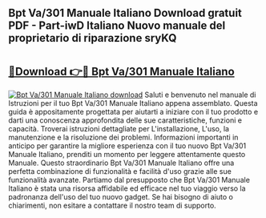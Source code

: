## Bpt Va/301 Manuale Italiano Download gratuit PDF - Part-iwD Italiano Nuovo manuale del proprietario di riparazione sryKQ

# <h2><a href="http://dfelv12.blite.top/?on=Bpt+Va%2f301+Manuale+Italiano">🔗Download 👉🔴 Bpt Va/301 Manuale Italiano</a></h2>

[![Bpt Va/301 Manuale Italiano download](https://i.imgur.com/lujVjoI.png)](http://dfelv12.blite.top/?on=Bpt+Va%2f301+Manuale+Italiano)
Saluti e benvenuto nel manuale di Istruzioni per il tuo Bpt Va/301 Manuale Italiano appena assemblato. Questa guida è appositamente progettata per aiutarti a iniziare con il tuo prodotto e darti una conoscenza approfondita delle sue caratteristiche, funzioni e capacità. Troverai istruzioni dettagliate per L'installazione, L'uso, la manutenzione e la risoluzione dei problemi. Informazioni importanti in anticipo per garantire la migliore esperienza con il tuo nuovo Bpt Va/301 Manuale Italiano, prenditi un momento per leggere attentamente questo Manuale. Questo straordinario Bpt Va/301 Manuale Italiano offre una perfetta combinazione di funzionalità e facilità d'uso grazie alle sue funzionalità avanzate. Partiamo dal presupposto che Bpt Va/301 Manuale Italiano è stata una risorsa affidabile ed efficace nel tuo viaggio verso la padronanza dell'uso del tuo nuovo gadget. Se hai bisogno di aiuto o chiarimenti, non esitare a contattare il nostro team di supporto.
